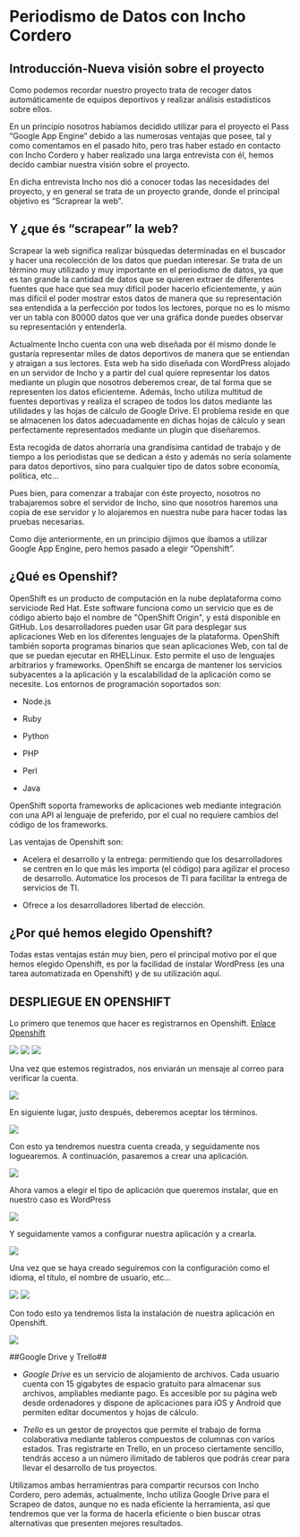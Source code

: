 # Periodismo de Datos con Incho Cordero #

## Introducción-Nueva visión sobre el proyecto ##

Como podemos recordar  nuestro proyecto trata de recoger datos automáticamente de equipos deportivos y realizar análisis estadísticos sobre ellos.

En un principio nosotros habíamos decidido utilizar para el proyecto el Pass “Google App Engine” debido a las numerosas ventajas que posee, tal y como comentamos en el pasado hito, pero tras haber estado en contacto con Incho Cordero y haber realizado una larga entrevista con él, hemos decido cambiar nuestra visión sobre el proyecto.

En dicha entrevista Incho nos dió a conocer todas las necesidades del proyecto, y en general se trata de un proyecto grande, donde el principal objetivo es “Scraprear la web”. 

## Y ¿que és “scrapear” la web? ##

Scrapear la web significa realizar búsquedas determinadas en el buscador y hacer una recolección de los datos que puedan interesar. Se trata de un término muy utilizado y muy importante en el periodismo de datos, ya que es tan grande la cantidad de datos que se quieren extraer de diferentes fuentes que hace que sea muy difícil poder hacerlo eficientemente, y aún mas difícil el poder mostrar estos datos de manera que  su representación sea entendida a la perfección por todos los lectores, porque no es lo mismo ver un tabla con 80000 datos que ver una gráfica donde puedes observar su representación y entenderla.

Actualmente Incho cuenta con una web diseñada por él mismo donde le gustaría representar miles de datos deportivos de manera que se entiendan y atraigan a sus lectores. Esta web ha sido diseñada con WordPress alojado en un servidor de Incho y a partir del cual quiere representar los datos mediante un plugin que nosotros deberemos crear, de tal forma que se representen los datos eficienteme. Además, Incho utiliza multitud de fuentes deportivas y realiza el scrapeo de todos los datos mediante las utilidades y las hojas de cálculo de Google Drive. El problema reside en que se almacenen los datos adecuadamente en dichas hojas de cálculo y sean perfectamente representados mediante un plugin que diseñaremos.

Esta recogida de datos ahorraría una grandísima cantidad de trabajo y de tiempo a los periodistas que se dedican a ésto y además no sería solamente para datos deportivos, sino para cualquier tipo de datos sobre economía, política, etc... 

Pues bien, para comenzar a trabajar con éste proyecto, nosotros no trabajaremos sobre el servidor de Incho, sino que nosotros haremos una copia de ese servidor y lo alojaremos en nuestra nube para hacer todas las pruebas necesarias.

Como dije anteriormente, en un principio dijimos que ibamos a utilizar Google App Engine, pero hemos pasado a elegir “Openshift”.

## ¿Qué es Openshif? ##

OpenShift es un producto de computación en la nube deplataforma como serviciode Red Hat. Este software funciona como un servicio que es de código abierto bajo el nombre de "OpenShift Origin", y está disponible en GitHub.
Los desarrolladores pueden usar Git para desplegar sus aplicaciones Web en los diferentes lenguajes de la plataforma.
OpenShift también soporta programas binarios que sean aplicaciones Web, con tal de que se puedan ejecutar en RHELLinux. Esto permite el uso de lenguajes arbitrarios y frameworks.
OpenShift se encarga de mantener los servicios subyacentes a la aplicación y la escalabilidad de la aplicación como se necesite. Los entornos de programación soportados son:

+ Node.js

+ Ruby

+ Python

+ PHP

+ Perl

+ Java

OpenShift soporta frameworks de aplicaciones web mediante integración con una API al lenguaje de preferido, por el cual no requiere cambios del código de los frameworks.

Las ventajas de Openshift son:

+ Acelera el desarrollo y la entrega: permitiendo que los desarrolladores se centren en lo que más les importa (el código) para agilizar el proceso de desarrollo. Automatice los procesos de TI para facilitar la entrega de servicios de TI.

+ Ofrece a los desarrolladores libertad de elección.

## ¿Por qué hemos elegido Openshift? ##

Todas estas ventajas están muy bien, pero el principal motivo por el que hemos elegido Openshift, es por la facilidad de instalar WordPress (es una tarea automatizada en Openshift) y de su utilización aquí.

## DESPLIEGUE EN OPENSHIFT ##

Lo primero que tenemos que hacer es registrarnos en Openshift. [Enlace Openshift](https://www.openshift.com/)

<img src="https://github.com/javiergama8/Images/blob/master/Proyecto1.png">

<img src="https://github.com/javiergama8/Images/blob/master/Proyecto2.png">

<img src="https://github.com/javiergama8/Images/blob/master/Proyecto3.png">

Una vez que estemos registrados, nos enviarán un mensaje al correo para verificar la cuenta.

<img src="https://github.com/javiergama8/Images/blob/master/Proyecto4.png">

En siguiente lugar, justo después, deberemos aceptar los términos.

<img src="https://github.com/javiergama8/Images/blob/master/Proyecto5.png">

Con esto ya tendremos nuestra cuenta creada, y seguidamente nos loguearemos. A continuación, pasaremos a crear una aplicación.

<img src="https://github.com/javiergama8/Images/blob/master/Proyecto7.png">

Ahora vamos a elegir el tipo de aplicación que queremos instalar, que en nuestro caso es WordPress

<img src="https://github.com/javiergama8/Images/blob/master/Proyecto8.png">

Y seguidamente vamos a configurar nuestra aplicación y a crearla.

<img src="https://github.com/javiergama8/Images/blob/master/Proyecto9.png">

Una vez que se haya creado seguiremos con la configuración como el idioma, el título, el nombre de usuario, etc...

<img src="https://github.com/javiergama8/Images/blob/master/Proyecto10.png">

<img src="https://github.com/javiergama8/Images/blob/master/Proyecto11.png">

Con todo esto ya tendremos lista la instalación de nuestra aplicación en Openshift.

<img src="https://github.com/javiergama8/Images/blob/master/Proyecto12.png">

##Google Drive y Trello##

+ *Google Drive* es un servicio de alojamiento de archivos. Cada usuario cuenta con 15 gigabytes de espacio gratuito para almacenar sus archivos, ampliables mediante pago. Es accesible por su página web desde ordenadores y dispone de aplicaciones para iOS y Android que permiten editar documentos y hojas de cálculo.

+ *Trello* es un gestor de proyectos que permite el trabajo de forma colaborativa mediante tableros compuestos de columnas con varios estados. Tras registrarte en Trello, en un proceso ciertamente sencillo, tendrás acceso a un número ilimitado de tableros que podrás crear para llevar el desarrollo de tus proyectos.

Utilizamos ambas herramientras para compartir recursos con Incho Cordero, pero además, actualmente, Incho utiliza Google Drive para el Scrapeo de datos, aunque no es nada eficiente la herramienta, así que tendremos que ver la forma de hacerla eficiente o bien buscar otras alternativas que presenten mejores resultados.
